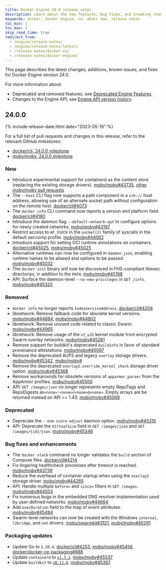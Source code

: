 ```yaml
---
title: Docker Engine 24.0 release notes
description: Learn about the new features, bug fixes, and breaking changes for Docker Engine
keywords: docker, docker engine, ce, whats new, release notes
toc_min: 1
toc_max: 2
skip_read_time: true
redirect_from:
  - /engine/release-notes/
  - /engine/release-notes/latest/
  - /release-notes/docker-ce/
  - /release-notes/docker-engine/
---
```


This page describes the latest changes, additions, known issues, and fixes for Docker Engine version 24.0.

For more information about:

- Deprecated and removed features, see [Deprecated Engine Features](../deprecated.md).
- Changes to the Engine API, see [Engine API version history](../api/version-history.md).

## 24.0.0

{% include release-date.html date="2023-05-16" %}

For a full list of pull requests and changes in this release, refer to the relevant GitHub milestones:

- [docker/cli, 24.0.0 milestone](https://github.com/docker/cli/issues?q=is%3Aclosed+milestone%3A24.0.0)
- [moby/moby, 24.0.0 milestone](https://github.com/moby/moby/issues?q=is%3Aclosed+milestone%3A24.0.0)

### New

* Introduce experimental support for containerd as the content store (replacing the existing storage drivers). [moby/moby#43735](https://github.com/moby/moby/pull/43735), [other moby/moby pull requests](https://github.com/moby/moby/pulls?q=is%3Apr+is%3Amerged+milestone%3A24.0.0+-label%3Aprocess%2Fcherry-picked+label%3Acontainerd-integration+)
* The `--host` CLI flag now supports a path component in a `ssh://` host address, allowing use of an alternate socket path without configuration on the remote host. [docker/cli#4073](https://github.com/docker/cli/pull/4073)
* The `docker info` CLI command now reports a version and platform field. [docker/cli#4180](https://github.com/docker/cli/pull/4180)
* Introduce the daemon flag `--default-network-opt` to configure options for newly created networks. [moby/moby#43197](https://github.com/moby/moby/pull/43197)
* Restrict access to `AF_VSOCK` in the `socket(2)` family of syscalls in the default seccomp profile. [moby/moby#44562](https://github.com/moby/moby/pull/44562)
* Introduce support for setting OCI runtime annotations on containers. [docker/cli#45025](https://github.com/docker/cli/pull/4156), [moby/moby#45025](https://github.com/moby/moby/pull/45025)
* Alternative runtimes can now be configured in `daemon.json`, enabling runtime names to be aliased and options to be passed. [moby/moby#45032](https://github.com/moby/moby/pull/45032)
* The `docker-init` binary will now be discovered in FHS-compliant libexec directories, in addition to the `PATH`. [moby/moby#45198](https://github.com/moby/moby/pull/45198)
* API: Surface the daemon-level `--no-new-privileges` in `GET /info`. [moby/moby#45320](https://github.com/moby/moby/pull/45320)

### Removed

* `docker info` no longer reports `IndexServiceAddress`. [docker/cli#4204](https://github.com/docker/cli/pull/4204)
* libnetwork: Remove fallback code for obsolete kernel versions. [moby/moby#44684](https://github.com/moby/moby/pull/44684), [moby/moby#44802](https://github.com/moby/moby/pull/44802)
* libnetwork: Remove unused code related to classic Swarm. [moby/moby#44965](https://github.com/moby/moby/pull/44965)
* libnetwork: Remove usage of the `xt_u32` kernel module from encrypted Swarm overlay networks. [moby/moby#45281](https://github.com/moby/moby/pull/45281)
* Remove support for buildkit's deprecated `buildinfo` in favor of standard provenance attestations. [moby/moby#45097](https://github.com/moby/moby/pull/45097)
* Remove the deprecated AUFS and legacy `overlay` storage drivers. [moby/moby#45342](https://github.com/moby/moby/pull/45342), [moby/moby#](https://github.com/moby/moby/pull/45359)
* Remove the deprecated `overlay2.override_kernel_check` storage driver option. [moby/moby#45368](https://github.com/moby/moby/pull/45368)
* Remove workarounds for obsolete versions of `apparmor_parser` from the AppArmor profiles. [moby/moby#45500](https://github.com/moby/moby/pull/45500)
* API:  `GET /images/json` no longer represents empty RepoTags and RepoDigests as`<none>:<none>`/`<none>@<none>`. Empty arrays are be returned instead on API >= 1.43. [moby/moby#45068](https://github.com/moby/moby/pull/45068)

### Deprecated

* Deprecate the `--oom-score-adjust` daemon option. [moby/moby#45315](https://github.com/moby/moby/pull/45315)
* API: Deprecate the `VirtualSize` field in `GET /images/json` and `GET /images/{id}/json`. [moby/moby#45346](https://github.com/moby/moby/pull/45346)

### Bug fixes and enhancements

* The `docker stack` command no longer validates the `build` section of Compose files. [docker/cli#4214](https://github.com/docker/cli/pull/4214)
* Fix lingering healthcheck processes after timeout is reached. [moby/moby#43739](https://github.com/moby/moby/pull/43739)
* Reduce the overhead of container startup when using the `overlay2` storage driver. [moby/moby#44285](https://github.com/moby/moby/pull/44285)
* API: Handle multiple `before=` and `since=` filters in `GET /images`. [moby/moby#44503](https://github.com/moby/moby/pull/44503)
* Fix numerous bugs in the embedded DNS resolver implementation used by user-defined networks. [moby/moby#44664](https://github.com/moby/moby/pull/44664)
* Add `execDuration` field to the map of event attributes. [moby/moby#45494](https://github.com/moby/moby/pull/45494)
* Swarm-level networks can now be created with the Windows `internal`, `l2bridge`, and `nat` drivers. [moby/swarmkit#3121](https://github.com/moby/swarmkit/pull/3121), [moby/moby#45291](https://github.com/moby/moby/pull/45291)

### Packaging updates

* Update Go to `1.20.4`. [docker/cli#4253](https://github.com/docker/cli/pull/4253), [moby/moby#45456](https://github.com/moby/moby/pull/45456), [docker/docker-ce-packaging#888](https://github.com/docker/docker-ce-packaging/pull/888)
* Update `containerd` to [`v1.7.1`](https://github.com/containerd/containerd/releases/tag/v1.7.1). [moby/moby#45537](https://github.com/moby/moby/pull/45537)
* Update `buildkit` to [`v0.11.6`](https://github.com/moby/buildkit/releases/v0.11.6). [moby/moby#45367](https://github.com/moby/moby/pull/45367)
